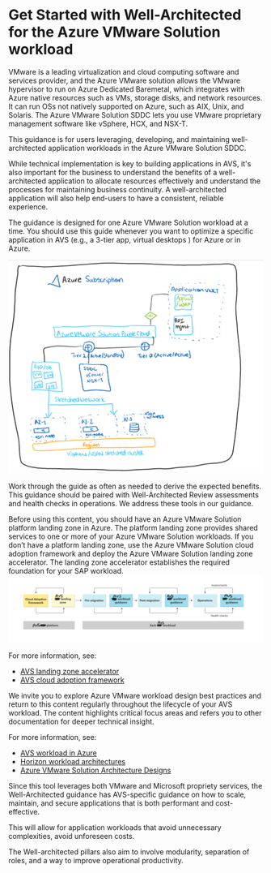 # Get Started with Well-Architected for the Azure VMware Solution workload


VMware is a leading virtualization and cloud computing software and services provider, and the Azure VMware solution allows the VMware hypervisor to run on Azure Dedicated Baremetal, which integrates with Azure native resources such as VMs, storage disks, and network resources. It can run OSs not natively supported on Azure, such as AIX, Unix, and Solaris. The Azure VMware Solution SDDC lets you use VMware proprietary management software like vSphere, HCX, and NSX-T. 


This guidance is for users leveraging, developing, and maintaining well-architected application workloads in the Azure VMware Solution SDDC. 


While technical implementation is key to building applications in AVS, it's also important for the business to understand the benefits of a well-architected application to allocate resources
effectively and understand the processes for maintaining business continuity. A well-architected application will also help end-users to have a consistent, reliable experience. 

The guidance is designed for one Azure VMware Solution workload at a time. You should use this guide whenever you want to optimize a specific application in AVS (e.g., a 3-tier app, virtual desktops ) for Azure or in Azure. 

![figure1](images/scribblings.png) 

Work through the guide as often as needed to derive the expected benefits. This guidance should be paired with Well-Architected Review assessments and health checks in operations. We address these tools in our guidance.

Before using this content, you should have an Azure VMware Solution platform landing zone in Azure. The platform landing zone provides shared services to one or more of your Azure VMware Solution workloads. If you don’t have a platform landing zone, use the Azure VMware Solution cloud adoption framework and deploy the Azure VMware Solution landing zone accelerator. The landing zone accelerator establishes the required foundation for your SAP workload.
![figure2](images/scribblings2.png) 

For more information, see:

- [AVS landing zone accelerator](https://learn.microsoft.com/en-us/azure/cloud-adoption-framework/scenarios/azure-vmware/enterprise-scale-landing-zone) 
- [AVS cloud adoption framework](https://learn.microsoft.com/en-us/azure/cloud-adoption-framework/scenarios/azure-vmware/ready)

We invite you to explore Azure VMware workload design best practices and return to this content regularly throughout the lifecycle of your AVS workload. The content highlights critical focus areas and refers you to other documentation for deeper technical insight.

For more information, see:


- [AVS workload in Azure](https://learn.microsoft.com/en-us/azure/azure-vmware/introduction)
- [Horizon workload architectures](https://learn.microsoft.com/en-us/azure/azure-vmware/azure-vmware-solution-horizon)
- [Azure VMware Solution Architecture Designs](https://vmc.techzone.vmware.com/avs-architecture)

Since this tool leverages both VMware and Microsoft propriety services, the Well-Architected guidance has AVS-specific guidance on how to scale, maintain, and secure applications 
that is both performant and cost-effective. 

This will allow for application workloads that avoid unnecessary complexities, avoid unforeseen costs. 

The Well-architected pillars also aim to involve modularity, separation of roles, and a way to improve operational productivity. 

